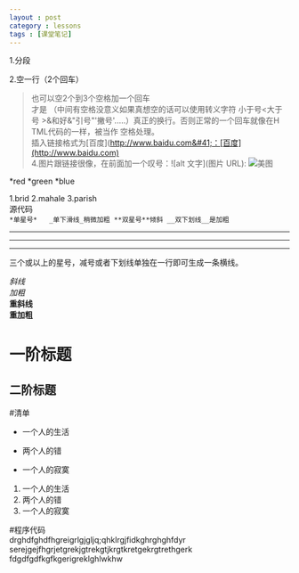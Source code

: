 ```yaml
---
layout : post
category : lessons
tags : [课堂笔记]
---
```

1.分段

2.空一行（2个回车）

>也可以空2个到3个空格加一个回车   
>才是     （中间有空格没意义如果真想空的话可以使用转义字符&nbsp;小于号&lt;大于号
>&gt;&和好&amp;"引号&quot;'撇号&apos;.....）真正的换行。否则正常的一个回车就像在H
>TML代码的一样，被当作
>空格处理。  
>插入链接格式为&#91;百度&#93;&#40;http://www.baidu.com&#41;：[百度](http://www.baidu.com)   
>4.图片跟链接很像，在前面加一个叹号：!&#91;alt&nbsp;文字&#93;&#40;图片&nbsp;URL&#41;:
>![美图](E:/apache/fristProjroect/16745.jpg)
  
*red
*green
*blue

1.brid
2.mahale
3.parish   
源代码  
`*单星号*	
_单下滑线_稍微加粗
**双星号**倾斜
__双下划线__是加粗`   

****   
____   
----   
三个或以上的星号，减号或者下划线单独在一行即可生成一条横线。  

*斜线*   
_加粗_   
**重斜线**    
__重加粗__   

一阶标题
==============
二阶标题
--------------   

#清单   

* 一个人的生活   
- 两个人的错   
+ 一个人的寂寞  

1. 一个人的生活   
2. 两个人的错   
3. 一个人的寂寞   

#程序代码  
	drghdfghdfhgreigrlgjgljq;qhklrgjfidkghrghghfdyr  
	serejgejfhgrjetgrekjgtrekgtjkrgtkretgekrgtrethgerk
	fdgdfgdfkgfkgerigreklghlwkhw
